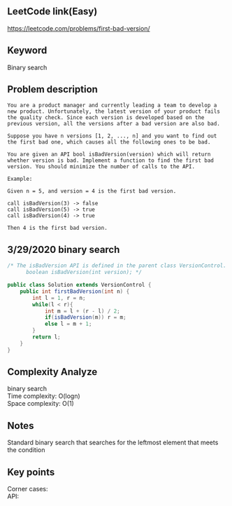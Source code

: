 ## LeetCode link(Easy)
https://leetcode.com/problems/first-bad-version/

## Keyword
Binary search

## Problem description
```
You are a product manager and currently leading a team to develop a new product. Unfortunately, the latest version of your product fails the quality check. Since each version is developed based on the previous version, all the versions after a bad version are also bad.

Suppose you have n versions [1, 2, ..., n] and you want to find out the first bad one, which causes all the following ones to be bad.

You are given an API bool isBadVersion(version) which will return whether version is bad. Implement a function to find the first bad version. You should minimize the number of calls to the API.

Example:

Given n = 5, and version = 4 is the first bad version.

call isBadVersion(3) -> false
call isBadVersion(5) -> true
call isBadVersion(4) -> true

Then 4 is the first bad version. 
```
## 3/29/2020 binary search

```java
/* The isBadVersion API is defined in the parent class VersionControl.
      boolean isBadVersion(int version); */

public class Solution extends VersionControl {
    public int firstBadVersion(int n) {
        int l = 1, r = n;
        while(l < r){
            int m = l + (r - l) / 2;
            if(isBadVersion(m)) r = m;
            else l = m + 1;
        }
        return l;
    }
}
```

## Complexity Analyze
binary search\
Time complexity: O(logn)\
Space complexity: O(1)

## Notes
Standard binary search that searches for the leftmost element that meets the condition

## Key points
Corner cases:\
API: